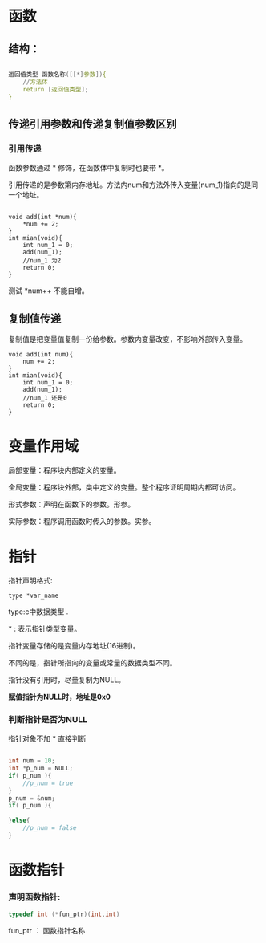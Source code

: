 # 函数

## 结构：

```c

返回值类型 函数名称([[*]参数]){
    //方法体
    return [返回值类型];
}


```

## 传递引用参数和传递复制值参数区别

### 引用传递

函数参数通过 * 修饰，在函数体中复制时也要带 *。

引用传递的是参数第内存地址。方法内num和方法外传入变量(num_1)指向的是同一个地址。

```

void add(int *num){
    *num += 2;
}
int mian(void){
    int num_1 = 0;
    add(num_1);
    //num_1 为2
    return 0;
}
```



测试  *num++ 不能自增。

## 复制值传递

复制值是把变量值复制一份给参数。参数内变量改变，不影响外部传入变量。

```
void add(int num){
    num += 2;
}
int mian(void){
    int num_1 = 0;
    add(num_1);
    //num_1 还是0
    return 0;
}
```

# 变量作用域

局部变量：程序块内部定义的变量。

全局变量：程序块外部，类中定义的变量。整个程序证明周期内都可访问。

形式参数：声明在函数下的参数。形参。

实际参数：程序调用函数时传入的参数。实参。



# 指针

指针声明格式:

```
type *var_name
```

type:c中数据类型 .

\* : 表示指针类型变量。

  指针变量存储的是变量内存地址(16进制)。

不同的是，指针所指向的变量或常量的数据类型不同。

指针没有引用时，尽量复制为NULL。

**赋值指针为NULL时，地址是0x0**



### 判断指针是否为NULL

指针对象不加 * 直接判断

```c

int num = 10;
int *p_num = NULL;
if( p_num ){
    //p_num = true
}
p_num = &num;
if( p_num ){
    
}else{
    //p_num = false
}

```



# 函数指针

### 声明函数指针:

```c
typedef int (*fun_ptr)(int,int)
```

fun_ptr ： 函数指针名称



















